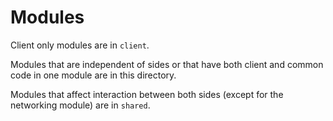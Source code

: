 # Modules

Client only modules are in `client`.

Modules that are independent of sides or that have both client and common code in one module are in this directory.

Modules that affect interaction between both sides (except for the networking module) are in `shared`.
